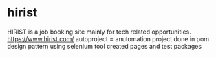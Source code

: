# hirist
HIRIST is a job booking site mainly for tech related opportunities.  https://www.hirist.com/
autoproject =  anutomation project
done in pom design pattern
using selenium tool
created pages and test packages
